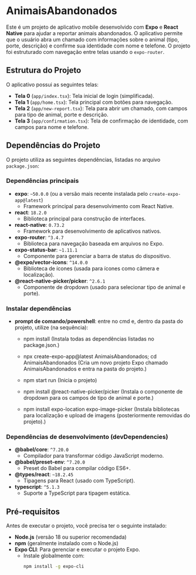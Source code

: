 # AnimaisAbandonados

Este é um projeto de aplicativo mobile desenvolvido com **Expo** e **React Native** para ajudar a reportar animais abandonados. O aplicativo permite que o usuário abra um chamado com informações sobre o animal (tipo, porte, descrição) e confirme sua identidade com nome e telefone. O projeto foi estruturado com navegação entre telas usando o `expo-router`.

## Estrutura do Projeto

O aplicativo possui as seguintes telas:
- **Tela 0** (`app/index.tsx`): Tela inicial de login (simplificada).
- **Tela 1** (`app/home.tsx`): Tela principal com botões para navegação.
- **Tela 2** (`app/new-report.tsx`): Tela para abrir um chamado, com campos para tipo de animal, porte e descrição.
- **Tela 3** (`app/confirmation.tsx`): Tela de confirmação de identidade, com campos para nome e telefone.

## Dependências do Projeto

O projeto utiliza as seguintes dependências, listadas no arquivo `package.json`:

### Dependências principais
- **expo**: `~50.0.0` (ou a versão mais recente instalada pelo `create-expo-app@latest`)
  - Framework principal para desenvolvimento com React Native.
- **react**: `18.2.0`
  - Biblioteca principal para construção de interfaces.
- **react-native**: `0.73.2`
  - Framework para desenvolvimento de aplicativos nativos.
- **expo-router**: `^3.4.7`
  - Biblioteca para navegação baseada em arquivos no Expo.
- **expo-status-bar**: `~1.11.1`
  - Componente para gerenciar a barra de status do dispositivo.
- **@expo/vector-icons**: `^14.0.0`
  - Biblioteca de ícones (usada para ícones como câmera e localização).
- **@react-native-picker/picker**: `^2.6.1`
  - Componente de dropdown (usado para selecionar tipo de animal e porte).

### Instalar dependências
- **prompt de comando/powershell**: entre no cmd e, dentro da pasta do projeto, utilize (na sequência):
   - npm install (Instala todas as dependências listadas no package.json.)

   - npx create-expo-app@latest AnimaisAbandonados;
     cd AnimaisAbandonados (Cria um novo projeto Expo chamado AnimaisAbandonados e entra na pasta do projeto.)

   - npm start run (Inicia o projeto)

   - npm install @react-native-picker/picker (Instala o componente de dropdown para os campos de tipo de animal e porte.)

   - npm install expo-location expo-image-picker (Instala bibliotecas para localização e upload de imagens (posteriormente removidas do projeto).)

### Dependências de desenvolvimento (devDependencies)
- **@babel/core**: `^7.20.0`
  - Compilador para transformar código JavaScript moderno.
- **@babel/preset-env**: `^7.20.0`
  - Preset do Babel para compilar código ES6+.
- **@types/react**: `~18.2.45`
  - Tipagens para React (usado com TypeScript).
- **typescript**: `^5.1.3`
  - Suporte a TypeScript para tipagem estática.

## Pré-requisitos

Antes de executar o projeto, você precisa ter o seguinte instalado:
- **Node.js** (versão 18 ou superior recomendada)
- **npm** (geralmente instalado com o Node.js)
- **Expo CLI**: Para gerenciar e executar o projeto Expo.
  - Instale globalmente com:
    ```bash
    npm install -g expo-cli